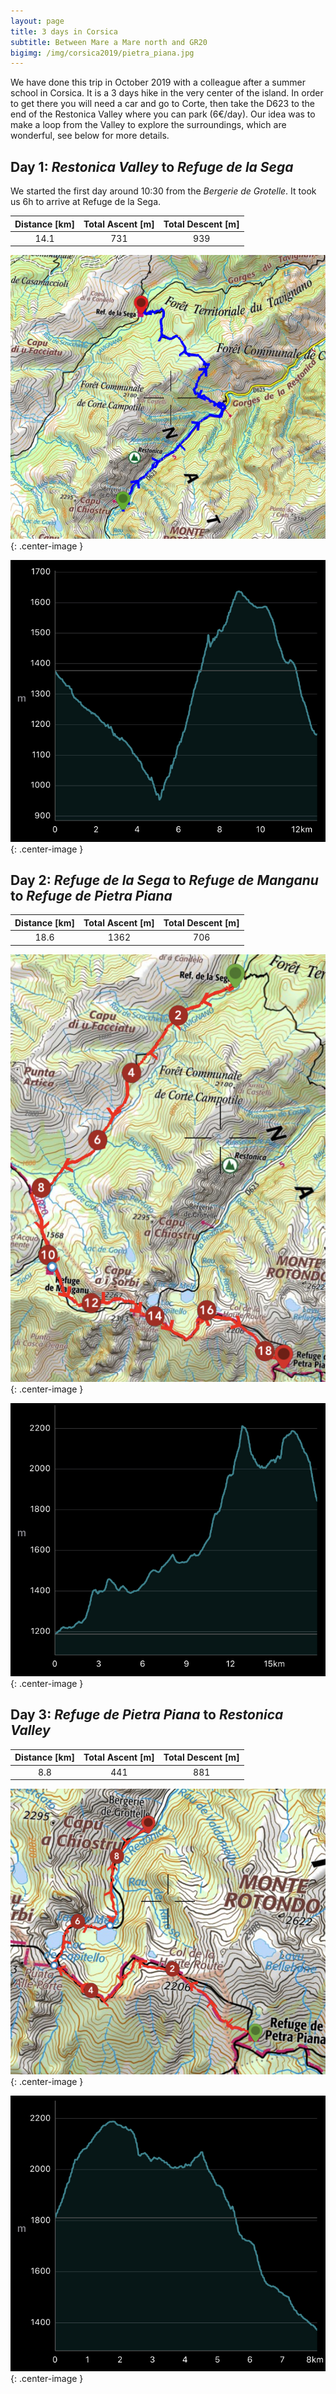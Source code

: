 ```yaml
---
layout: page
title: 3 days in Corsica
subtitle: Between Mare a Mare north and GR20
bigimg: /img/corsica2019/pietra_piana.jpg
---
```


We have done this trip in October 2019 with a colleague after a summer school in Corsica. It is a 3 days hike in the very center of the island. In order to get there you will need a car and go to Corte, then take the D623 to the end of the Restonica Valley where you can park (6€/day). Our idea was to make a loop from the Valley to explore the surroundings, which are wonderful, see below for more details.


## Day 1: *Restonica Valley* to *Refuge de la Sega*

We started the first day around 10:30 from the *Bergerie de Grotelle*. It took us 6h to arrive at Refuge de la Sega.


| Distance [km] | Total Ascent [m] | Total Descent [m] |
| :-------------: |:-------------:| :-----:|
| 14.1 | 731 | 939 |

![Day1 map](../img/corsica2019/day1_map.png){: .center-image }

![Day1 elevation](../img/corsica2019/day1_elevation.jpg){: .center-image }



## Day 2: *Refuge de la Sega* to *Refuge de Manganu* to *Refuge de Pietra Piana*

| Distance [km] | Total Ascent [m] | Total Descent [m] |
| :-------------: |:-------------:| :-----:|
| 18.6 | 1362 | 706 |

![Day2 map](../img/corsica2019/day2_map.jpg){: .center-image }

![Day2 elevation](../img/corsica2019/day2_elevation.jpg){: .center-image }



## Day 3: *Refuge de Pietra Piana* to *Restonica Valley*

| Distance [km] | Total Ascent [m] | Total Descent [m] |
| :-------------: |:-------------:| :-----:|
| 8.8 | 441 | 881 |

![Day3 map](../img/corsica2019/day3_map.jpg){: .center-image }

![Day3 elevation](../img/corsica2019/day3_elevation.jpg){: .center-image }
